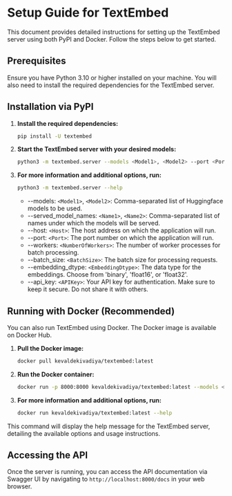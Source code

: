 # Setup Guide for TextEmbed

This document provides detailed instructions for setting up the TextEmbed server using both PyPI and Docker. Follow the steps below to get started.

## Prerequisites

Ensure you have Python 3.10 or higher installed on your machine. You will also need to install the required dependencies for the TextEmbed server.

## Installation via PyPI

1. **Install the required dependencies:**

    ```bash
    pip install -U textembed
    ```

2. **Start the TextEmbed server with your desired models:**

    ```bash
    python3 -m textembed.server --models <Model1>, <Model2> --port <Port>
    ```

3. **For more information and additional options, run:**

    ```bash
    python3 -m textembed.server --help
    ```
    - --models: `<Model1>`, `<Model2>`: Comma-separated list of Huggingface models to be used.
    - --served_model_names: `<Name1>`, `<Name2>`: Comma-separated list of names under which the models will be served.
    - --host: `<Host>`: The host address on which the application will run.
    - --port: `<Port>`: The port number on which the application will run.
    - --workers: `<NumberOfWorkers>`: The number of worker processes for batch processing.
    - --batch_size: `<BatchSize>`: The batch size for processing requests.
    - --embedding_dtype: `<EmbeddingDtype>`: The data type for the embeddings. Choose from 'binary', 'float16', or 'float32'.
    - --api_key: `<APIKey>`: Your API key for authentication. Make sure to keep it secure. Do not share it with others.

## Running with Docker (Recommended)

You can also run TextEmbed using Docker. The Docker image is available on Docker Hub.

1. **Pull the Docker image:**

    ```bash
    docker pull kevaldekivadiya/textembed:latest
    ```

2. **Run the Docker container:**

    ```bash
    docker run -p 8000:8000 kevaldekivadiya/textembed:latest --models <Model1>, <Model2> <Host> --port <Port>
    ```

3. **For more information and additional options, run:**

    ```bash
    docker run kevaldekivadiya/textembed:latest --help
    ```

This command will display the help message for the TextEmbed server, detailing the available options and usage instructions.

## Accessing the API
Once the server is running, you can access the API documentation via Swagger UI by navigating to `http://localhost:8000/docs` in your web browser.

